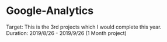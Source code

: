 # Google-Analytics
Target: This is the 3rd projects which I would complete this year.   
Duration: 2019/8/26 - 2019/9/26 (1 Month project)
